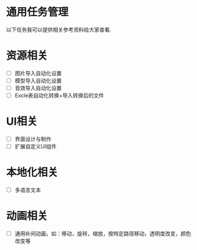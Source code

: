 # 通用任务管理
以下任务我可以提供相关参考资料给大家查看.
# 资源相关
* [ ] 图片导入自动化设置
* [ ] 模型导入自动化设置
* [ ] 音效导入自动化设置
* [ ] Excle表自动化转换+导入转换后的文件

# UI相关
* [ ] 界面设计与制作
* [ ] 扩展自定义UI组件

# 本地化相关
* [ ] 多语言文本

# 动画相关
* [ ] 通用补间动画，如：移动，旋转，缩放，按特定路径移动，透明度改变，颜色改变等